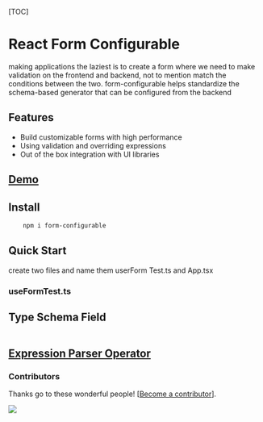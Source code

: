 [TOC]

# React Form Configurable

making applications the laziest is to create a form where we need to make validation on the frontend and backend, not to mention match the conditions between the two. form-configurable helps standardize the schema-based generator that can be configured from the backend

## Features

- Build customizable forms with high performance
- Using validation and overriding expressions
- Out of the box integration with UI libraries

## [Demo](https://form-configurable.netlify.app)

## Install

```bash
    npm i form-configurable
```

## Quick Start

create two files and name them userForm Test.ts and App.tsx

### useFormTest.ts

## Type Schema Field

```ts

```

## [Expression Parser Operator](https://form-configurable.netlify.app)

### Contributors

Thanks go to these wonderful people! [[Become a contributor](CONTRIBUTING.md)].

<a href="https://github.com/adyfk/form-configurable/graphs/contributors">
  <img src="https://opencollective.com/react-form-schema/contributors.svg?width=890&button=false" />
</a>

